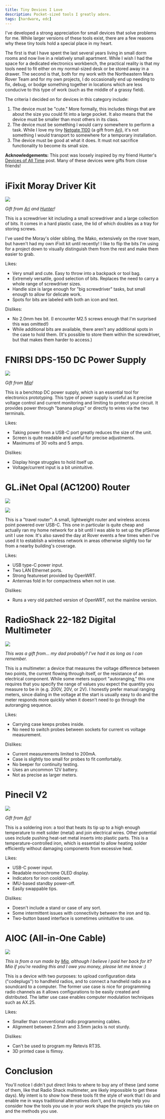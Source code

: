 ```yaml
---
title: Tiny Devices I Love
description: Pocket-sized tools I greatly adore.
tags: [hardware, edc]
---
```


I've developed a strong appreciation for small devices that solve problems for me. While larger versions of these tools exist, there are a few reasons why these tiny tools hold a special place in my heart.

The first is that I have spent the last several years living in small dorm rooms and now live in a relatively small apartment. While I wish I had the space for a dedicated electronics workbench, the practical reality is that my tools need to fit either on my normal-sized desk or be stored away in a drawer. The second is that, both for my work with the Northeastern Mars Rover Team and for my own projects, I do occasionally end up needing to fix, debug, or bodge something together in locations which are less conducive to this type of work (such as the middle of a grassy field).

The criteria I decided on for devices in this category include:

1. The device must be "cute." More formally, this includes things that are about the size you could fit into a large pocket. It also means that the device must be smaller than most others in its class.
2. The device must be something I would carry somewhere to perform a task. While I love my tiny [Netgate 1100](https://shop.netgate.com/products/1100-pfsense) (a gift from [Ari](https://adryd.com/)), it's not something I would transport to somewhere for a temporary installation.
3. The device must be good at what it does. It must not sacrifice functionality to become its small size.

**Acknowledgements:** This post was loosely inspired by my friend Hunter's [Devices of All Time](https://pixilic.com/devices-of-all-time) post. Many of these devices were gifts from close friends!

# iFixit Moray Driver Kit

![](pocket-size/ifixit.jpg)

_Gift from [Ari](https://adryd.com/) and [Hunter](https://pixilic.com/)!_

This is a screwdriver kit including a small screwdriver and a large collection of bits. It comes in a hard plastic case, the lid of which doubles as a tray for storing screws.

I've used the Moray's older sibling, the Mako, extensively on the rover team, but haven't had my own iFixit kit until recently! I like to flip the bits I'm using for a project down to visually distinguish them from the rest and make them easier to grab.

Likes:

- Very small and cute. Easy to throw into a backpack or tool bag.
- Extremely versatile, good selection of bits. Replaces the need to carry a whole range of screwdriver sizes.
- Handle size is large enough for "big screwdriver" tasks, but small enough to allow for delicate work.
- Spots for bits are labeled with both an icon and text.

Dislikes:

- No 2.0mm hex bit. (I encounter M2.5 screws enough that I'm surprised this was omitted!)
- While additional bits are available, there aren't any additional spots in the case to hold them. (It's possible to store them within the screwdriver, but that makes them harder to access.)

# FNIRSI DPS-150 DC Power Supply

![](pocket-size/power-supply.jpg)

_Gift from [Mia](https://miakizz.quest)!_

This is a benchtop DC power supply, which is an essential tool for electronics prototyping. This type of power supply is useful as it precise voltage control and current monitoring and limiting to protect your circuit. It provides power through "banana plugs" or directly to wires via the two terminals.

Likes:

- Taking power from a USB-C port greatly reduces the size of the unit.
- Screen is quite readable and useful for precise adjustments.
- Maximums of 30 volts and 5 amps.

Dislikes:

- Display hinge struggles to hold itself up.
- Voltage/current input is a bit unintuitive.

# GL.iNet Opal (AC1200) Router

![](pocket-size/gl-inet.jpg)

![](pocket-size/gl-inet-ports.jpg)

This is a "travel router": A small, lightweight router and wireless access point powered over USB-C. This one in particular is quite cheap and actually ran my home network for a bit until I was able to set up the pfSense unit I use now. It's also saved the day at Rover events a few times when I've used it to establish a wireless network in areas otherwise slightly too far from a nearby building's coverage.

Likes:

- USB type-C power input.
- Two LAN Ethernet ports.
- Strong featureset provided by OpenWRT.
- Antennas fold in for compactness when not in use.

Dislikes:

- Runs a very old patched version of OpenWRT, not the mainline version.

# RadioShack 22-182 Digital Multimeter

![](pocket-size/multimeter.jpg)

_This was a gift from... my dad probably? I've had it as long as I can remember._

This is a multimeter: a device that measures the voltage difference between two points, the current flowing through itself, or the resistance of an electrical component. While some meters support "autoranging," this one requires that you specify the range of values you expect the quantity you measure to be in (e.g. 200V, 20V, or 2V). I honestly prefer manual ranging meters, since dialing in the voltage at the start is usually easy to do and the meter responds more quickly when it doesn't need to go through the autoranging sequence.

Likes:

- Carrying case keeps probes inside.
- No need to switch probes between sockets for current vs voltage measurement.

Dislikes:

- Current measurements limited to 200mA.
- Case is slightly too small for probes to fit comfortably.
- No beeper for continuity testing.
- Uses an uncommon 12V battery.
- Not as precise as larger meters.

# Pinecil V2

![](pocket-size/pinecil.jpg)

_Gift from [Ari](https://adryd.com/)!_

This is a soldering iron: a tool that heats its tip up to a high enough temperature to melt solder (metal) and join electrical wires. Other potential uses include pushing heat-set metal inserts into plastic parts. This is a temperature-controlled iron, which is essential to allow heating solder efficiently without damaging components from excessive heat.

Likes:

- USB-C power input.
- Readable monochrome OLED display.
- Indicators for iron cooldown.
- IMU-based standby power-off.
- Easily swappable tips.

Dislikes:

- Doesn't include a stand or case of any sort.
- Some intermittent issues with connectivity between the iron and tip.
- Two-button based interface is sometimes unintuitive to use.

# AIOC (All-in-One Cable)

![](pocket-size/aioc.jpg)

_This is from a run made by [Mia](https://miakizz.quest/), although I believe I paid her back for it? Mia if you're reading this and I owe you money, please let me know :)_

This is a device with two purposes: to upload configuration data ("codeplugs") to handheld radios, and to connect a handheld radio as a soundcard to a computer. The former use case is nice for programming radio channels as it allows configurations to be easily created and distributed. The latter use case enables computer modulation techniques such as AX.25.

Likes:

- Smaller than conventional radio programming cables.
- Alignment between 2.5mm and 3.5mm jacks is not sturdy.

Dislikes:

- Can't be used to program my Retevis RT3S.
- 3D printed case is flimsy.

# Conclusion

You'll notice I didn't put direct links to where to buy any of these (and some of them, like that Radio Shack multimeter, are likely impossible to get these days). My intent is to show how these tools fit the style of work that I do and enable me in ways traditional alternatives don't, and to maybe help you consider how the tools you use in your work shape the projects you take on and the methods you use.
